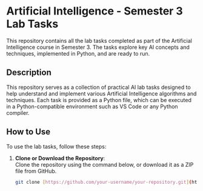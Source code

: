 # Artificial Intelligence - Semester 3 Lab Tasks

This repository contains all the lab tasks completed as part of the Artificial Intelligence course in Semester 3. The tasks explore key AI concepts and techniques, implemented in Python, and are ready to run.

## Description

This repository serves as a collection of practical AI lab tasks designed to help understand and implement various Artificial Intelligence algorithms and techniques. Each task is provided as a Python file, which can be executed in a Python-compatible environment such as VS Code or any Python compiler.

## How to Use

To use the lab tasks, follow these steps:

1. **Clone or Download the Repository**:  
   Clone the repository using the command below, or download it as a ZIP file from GitHub.
   ```bash
   git clone [https://github.com/your-username/your-repository.git](https://github.com/Alishaa-Kanwal/Artificial-Intelligence-Sem-3)

